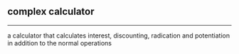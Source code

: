 ## **complex calculator**
---
a calculator that calculates interest, discounting, radication and potentiation in addition to the normal operations
